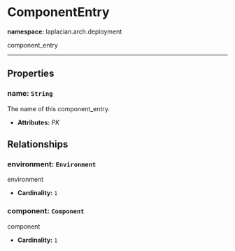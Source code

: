 # **ComponentEntry**
**namespace:** laplacian.arch.deployment

component_entry



---

## Properties

### name: `String`
The name of this component_entry.
- **Attributes:** *PK*

## Relationships

### environment: `Environment`
environment
- **Cardinality:** `1`

### component: `Component`
component
- **Cardinality:** `1`